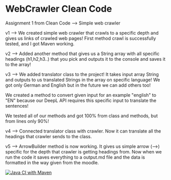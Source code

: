 # WebCrawler Clean Code
 Assignment 1 from Clean Code --> Simple web crawler

v1 -->  We created simple web crawler that crawls to a specific depth and gives us links of crawled web pages!
        First method crawl is successfully tested, and I got Maven working.
        
v2 --> Added another method that gives us a String array with all specific headings (h1,h2,h3..) that you pick and outputs it to the console and saves it to the array!

v3 --> We added translator class to the project! It takes input array String and outputs to us translated Strings in the array on specific language! We got only German and English but in the future we can add others too!

We created a method to convert given input for an example "english" to "EN" because our DeepL API requires this specific input to translate the sentences!

We tested all of our methods and got 100% from class and methods, but from lines only 90%!


v4 --> Connected translator class with crawler. Now it can translate all the headings that crawler sends to the class.

v5 --> ArrowBuilder method is now working. It gives us simple arrow (-->) specific for the depth that crawler is getting headings from. Now when we run the code it saves everything to a output.md file and the data is formatted in the way given from the moodle.

[![Java CI with Maven](https://github.com/aoksy1/WebCrawler-Clean-Code/actions/workflows/maven.yml/badge.svg)](https://github.com/aoksy1/WebCrawler-Clean-Code/actions/workflows/maven.yml)
